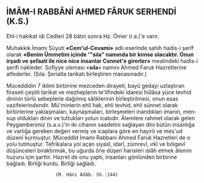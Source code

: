 ## İMÂM-I RABBÂNİ AHMED FÂRUK SERHENDİ (K.S.)

Ehl-i hakikat idi Cedleri 28 bâtın sonra Hz. Ömer (r.a.)'e varır.

Muhakkik İmamı Süyuti **«Cem'ul-Cevami»** adlı eserinde sahih hadis-i şerîf olarak **«Benim Ümmetim içinde '"sıla" namında bir kimse ola­caktır. Onun irşadı ve şefaati ile nice nice insan­lar Cennet'e girerler»** mealindeki hadis-i şerifi nakleder. Sofiyye uleması «**sıla**» namını Ahmed Faruk Hazretlerine atfederler. (Sıla: Şeriatla ta­rikatı birleştiren manasınadır.)

Müceddidin 7 iklimi birbirine mezceden di­rayeti, bayü gedayı uzlaştıran firaseti çeşitli tarikat ve mezheplerin te'lifindeki idaresi hülâsa yüce tevhid dininin türlü sebeplerle dağılmış sâliklerinin birleştirilmesi, onun esas vazifelerindendir. Mü'minlerin ehli hak, ehli tevhid, ehli sünnet olarak birbirlerine yaklaşmaları, kaynaş­maları, birleşmeleri inandıkları imanın, men­sup oldukları dinin ve tuttukları yolun icabıdır. Âlemlere rahmet olarak gelen Peygamberimiz (s.a.v.)'in iki cihanın saadetini sağlayan dini bü­tün insanlığa ve varlığa gereken değeri vermiş ve icaplara göre en hayırlı ve mes'ud düzeni kurmuştur. Müceddid İmamı Rabbani Ahmed Faruk Hazretleri de o yolu tutmuştur. Tefrika­lara yol açan siyasî, idarî, zümrevî, ırkî ve bölgevî düşünceleri bıraktırmak, bu uğurda öne düşen harisleri ıslâh etmek âlemin huzuru için şarttır. Hazret de onu yaptı, insanları gönlün­den birbirine bağladı. Birliği kurdu. Birliği sağladı.

                      (M. Hâni Âdâb. Sh.:144)
